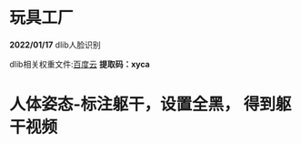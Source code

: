 # 玩具工厂
**2022/01/17**  dlib人脸识别

dlib相关权重文件:[百度云](https://pan.baidu.com/s/1MgPKsW8xYR1y5nqy4ccEuw) **提取码：xyca**

# 人体姿态-标注躯干，设置全黑， 得到躯干视频 
